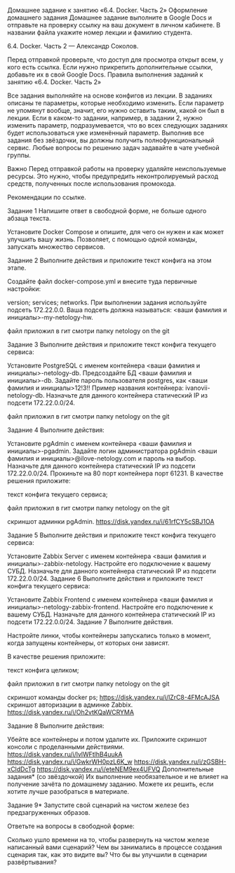 Домашнее задание к занятию «6.4. Docker. Часть 2»
Оформление домашнего задания
Домашнее задание выполните в Google Docs и отправьте на проверку ссылку на ваш документ в личном кабинете.
В названии файла укажите номер лекции и фамилию студента. 

 6.4. Docker. Часть 2 — Александр Соколов.

Перед отправкой проверьте, что доступ для просмотра открыт всем, у кого есть ссылка. Если нужно прикрепить дополнительные ссылки, добавьте их в свой Google Docs.
Правила выполнения заданий к занятию «6.4. Docker. Часть 2»

Все задания выполняйте на основе конфигов из лекции.
В заданиях описаны те параметры, которые необходимо изменить.
Если параметр не упомянут вообще, значит, его нужно оставить таким, какой он был в лекции.
Если в каком-то задании, например, в задании 2, нужно изменить параметр, подразумевается, что во всех следующих заданиях будет использоваться уже изменённый параметр.
Выполнив все задания без звёздочки, вы должны получить полнофункциональный сервис.
Любые вопросы по решению задач задавайте в чате учебной группы.

Важно
Перед отправкой работы на проверку удаляйте неиспользуемые ресурсы. Это нужно, чтобы предупредить неконтролируемый расход средств, полученных после использования промокода.

Рекомендации по ссылке.

Задание 1
Напишите ответ в свободной форме, не больше одного абзаца текста.

Установите Docker Compose и опишите, для чего он нужен и как может улучшить вашу жизнь.
Позволяет, с помощью одной команды, запускать множество сервисов.

Задание 2
Выполните действия и приложите текст конфига на этом этапе.

Создайте файл docker-compose.yml и внесите туда первичные настройки:

version;
services;
networks.
При выполнении задания используйте подсеть 172.22.0.0. Ваша подсеть должна называться: <ваши фамилия и инициалы>-my-netology-hw.

файл приложил в гит смотри  папку  netology on the git

Задание 3
Выполните действия и приложите текст конфига текущего сервиса:

Установите PostgreSQL с именем контейнера <ваши фамилия и инициалы>-netology-db.
Предсоздайте БД <ваши фамилия и инициалы>-db.
Задайте пароль пользователя postgres, как <ваши фамилия и инициалы>12!3!!
Пример названия контейнера: ivanovii-netology-db.
Назначьте для данного контейнера статический IP из подсети 172.22.0.0/24.

файл приложил в гит смотри  папку  netology on the git

Задание 4
Выполните действия:

Установите pgAdmin с именем контейнера <ваши фамилия и инициалы>-pgadmin.
Задайте логин администратора pgAdmin <ваши фамилия и инициалы>@ilove-netology.com и пароль на выбор.
Назначьте для данного контейнера статический IP из подсети 172.22.0.0/24.
Прокиньте на 80 порт контейнера порт 61231.
В качестве решения приложите:

текст конфига текущего сервиса;

файл приложил в гит смотри  папку  netology on the git

скриншот админки pgAdmin.
https://disk.yandex.ru/i/61rfCY5cSBJ1OA

Задание 5
Выполните действия и приложите текст конфига текущего сервиса:

Установите Zabbix Server с именем контейнера <ваши фамилия и инициалы>-zabbix-netology.
Настройте его подключение к вашему СУБД.
Назначьте для данного контейнера статический IP из подсети 172.22.0.0/24.
Задание 6
Выполните действия и приложите текст конфига текущего сервиса:

Установите Zabbix Frontend с именем контейнера <ваши фамилия и инициалы>-netology-zabbix-frontend.
Настройте его подключение к вашему СУБД.
Назначьте для данного контейнера статический IP из подсети 172.22.0.0/24.
Задание 7
Выполните действия.

Настройте линки, чтобы контейнеры запускались только в момент, когда запущены контейнеры, от которых они зависят.

В качестве решения приложите:

текст конфига целиком;

файл приложил в гит смотри  папку  netology on the git

скриншот команды docker ps;
https://disk.yandex.ru/i/lZrC8-4FMcAJSA
скриншот авторизации в админке Zabbix.
https://disk.yandex.ru/i/Oh2vtKQaWCRYMA


Задание 8
Выполните действия:

Убейте все контейнеры и потом удалите их.
Приложите скриншот консоли с проделанными действиями.
https://disk.yandex.ru/i/lvlWFtlhB4uukA
https://disk.yandex.ru/i/GwkrWH0pzL6K_w
https://disk.yandex.ru/i/zGSBH-xCldDcTg
https://disk.yandex.ru/i/eteNEM9ex4UFVQ
Дополнительные задания* (со звёздочкой)
Их выполнение необязательное и не влияет на получение зачёта по домашнему заданию. Можете их решить, если хотите лучше разобраться в материале.

Задание 9*
Запустите свой сценарий на чистом железе без предзагруженных образов.

Ответьте на вопросы в свободной форме:

Сколько ушло времени на то, чтобы развернуть на чистом железе написанный вами сценарий?
Чем вы занимались в процессе создания сценария так, как это видите вы?
Что бы вы улучшили в сценарии развёртывания?